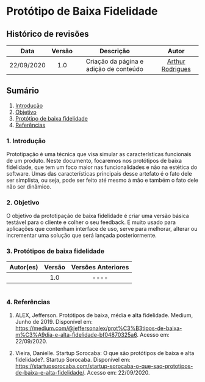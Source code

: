 # **Protótipo de Baixa Fidelidade**

## Histórico de revisões

|Data|Versão|Descrição|Autor|
|:---:|:---:|:---:|:---:|
|22/09/2020|1.0|Criação da página e adição de conteúdo |[Arthur Rodrigues](https://github.com/arthurarp)|



## **Sumário**

1. [Introdução](#1-introdução)
2. [Objetivo](#2-objetivo)
3. [Protótipo de baixa fidelidade](#3-protótipos-de-baixa-fidelidade)
4. [Referências](#4-referências)


### 1. **Introdução**
Prototipação é uma técnica que visa simular as características funcionais de um produto. Neste documento, focaremos nos protótipos de baixa fidelidade, que tem um foco maior nas funcionalidades e não na estética do software. Umas das características principais desse artefato é o fato dele ser simplista, ou seja, pode ser feito até mesmo à mão e também o fato dele não ser dinâmico.


### 2. **Objetivo**

O objetivo da prototipação de baixa fidelidade é criar uma versão básica testável para o cliente e colher o seu feedback. É muito usado para aplicações que contenham interface de uso, serve para melhorar, alterar ou incrementar uma solução que será lançada posteriormente.


### 3. **Protótipos de baixa fidelidade**

|Autor(es)|Versão|Versões Anteriores|
:------:|:------:|:-------:
 || 1.0 | ----

![]()




### 4. **Referências**

1. ALEX, Jefferson. Protótipos de baixa, média e alta fidelidade. Medium, Junho de 2019. Disponível em: <https://medium.com/@jeffersonalex/prot%C3%B3tipos-de-baixa-m%C3%A9dia-e-alta-fidelidade-bf04870325a6>. Acesso em: 22/09/2020.

2. Vieira, Danielle. Startup Sorocaba: O que são protótipos de baixa e alta fidelidade?. Startup Sorocaba. Disponível em: <https://startupsorocaba.com/startup-sorocaba-o-que-sao-prototipos-de-baixa-e-alta-fidelidade/>. Acesso em: 22/09/2020.
